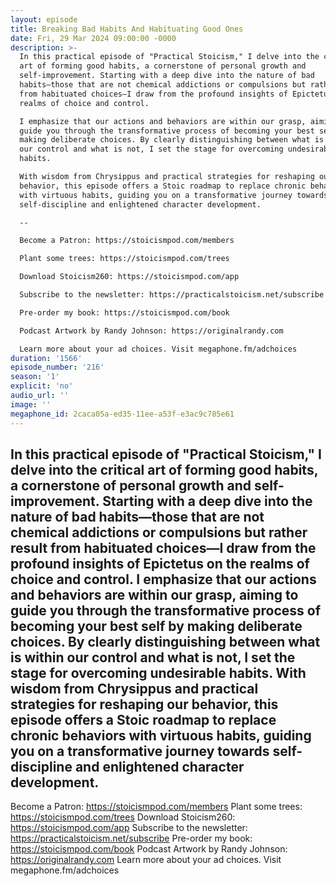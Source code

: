 ```yaml
---
layout: episode
title: Breaking Bad Habits And Habituating Good Ones
date: Fri, 29 Mar 2024 09:00:00 -0000
description: >-
  In this practical episode of "Practical Stoicism," I delve into the critical
  art of forming good habits, a cornerstone of personal growth and
  self-improvement. Starting with a deep dive into the nature of bad
  habits—those that are not chemical addictions or compulsions but rather result
  from habituated choices—I draw from the profound insights of Epictetus on the
  realms of choice and control.

  I emphasize that our actions and behaviors are within our grasp, aiming to
  guide you through the transformative process of becoming your best self by
  making deliberate choices. By clearly distinguishing between what is within
  our control and what is not, I set the stage for overcoming undesirable
  habits.

  With wisdom from Chrysippus and practical strategies for reshaping our
  behavior, this episode offers a Stoic roadmap to replace chronic behaviors
  with virtuous habits, guiding you on a transformative journey towards
  self-discipline and enlightened character development.

  --

  Become a Patron: https://stoicismpod.com/members

  Plant some trees: https://stoicismpod.com/trees

  Download Stoicism260: https://stoicismpod.com/app

  Subscribe to the newsletter: https://practicalstoicism.net/subscribe

  Pre-order my book: https://stoicismpod.com/book

  Podcast Artwork by Randy Johnson: https://originalrandy.com

  Learn more about your ad choices. Visit megaphone.fm/adchoices
duration: '1566'
episode_number: '216'
season: '1'
explicit: 'no'
audio_url: ''
image: ''
megaphone_id: 2caca05a-ed35-11ee-a53f-e3ac9c785e61
---
```


In this practical episode of "Practical Stoicism," I delve into the critical art of forming good habits, a cornerstone of personal growth and self-improvement. Starting with a deep dive into the nature of bad habits—those that are not chemical addictions or compulsions but rather result from habituated choices—I draw from the profound insights of Epictetus on the realms of choice and control.
I emphasize that our actions and behaviors are within our grasp, aiming to guide you through the transformative process of becoming your best self by making deliberate choices. By clearly distinguishing between what is within our control and what is not, I set the stage for overcoming undesirable habits.
With wisdom from Chrysippus and practical strategies for reshaping our behavior, this episode offers a Stoic roadmap to replace chronic behaviors with virtuous habits, guiding you on a transformative journey towards self-discipline and enlightened character development.
--
Become a Patron: https://stoicismpod.com/members
Plant some trees: https://stoicismpod.com/trees
Download Stoicism260: https://stoicismpod.com/app
Subscribe to the newsletter: https://practicalstoicism.net/subscribe
Pre-order my book: https://stoicismpod.com/book
Podcast Artwork by Randy Johnson: https://originalrandy.com
Learn more about your ad choices. Visit megaphone.fm/adchoices